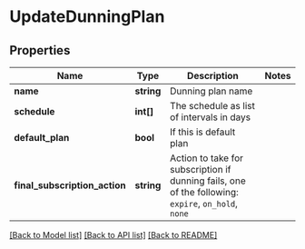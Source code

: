 # UpdateDunningPlan

## Properties
Name | Type | Description | Notes
------------ | ------------- | ------------- | -------------
**name** | **string** | Dunning plan name |
**schedule** | **int[]** | The schedule as list of intervals in days |
**default_plan** | **bool** | If this is default plan |
**final_subscription_action** | **string** | Action to take for subscription if dunning fails, one of the following: `expire`, `on_hold`, `none` |

[[Back to Model list]](../../README.md#documentation-for-models) [[Back to API list]](../../README.md#documentation-for-api-endpoints) [[Back to README]](../../README.md)


